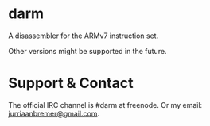 # darm

A disassembler for the ARMv7 instruction set.

Other versions might be supported in the future.

# Support & Contact

The official IRC channel is #darm at freenode.
Or my email: [jurriaanbremer@gmail.com][email].

[email]: mailto:jurriaanbremer@gmail.com
